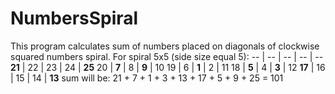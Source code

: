 # NumbersSpiral
This program calculates sum of numbers placed on diagonals of clockwise squared numbers spiral.
  For spiral 5x5 (side size equal 5):
  -- | -- | -- | -- | --
  **21** | 22 | 23 | 24 | **25**
  20 | **7** | 8 | **9** | 10
  19 | 6 | **1** | 2 | 11
  18 | **5** | 4 | **3** | 12
  **17** | 16 | 15 | 14 | **13**
  sum will be: 21 + 7 + 1 + 3 + 13 + 17 + 5 + 9 + 25 = 101
